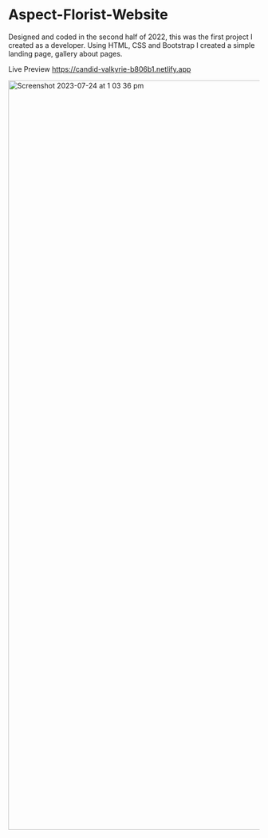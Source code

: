 # Aspect-Florist-Website
Designed and coded in the second half of 2022, this was the first project I created as a developer. Using HTML, CSS and Bootstrap I created a simple landing page, gallery about pages.

Live Preview
https://candid-valkyrie-b806b1.netlify.app

<img width="1504" alt="Screenshot 2023-07-24 at 1 03 36 pm" src="https://github.com/treytallent/Aspect-Florist-Website/assets/115008835/614f4e8c-f5d2-404b-8174-98e8c4bcb562">
